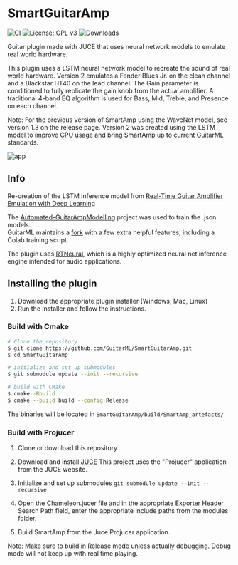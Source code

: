 # SmartGuitarAmp
[![CI](https://github.com/GuitarML/SmartGuitarAmp/actions/workflows/cmake.yml/badge.svg)](https://github.com/GuitarML/SmartGuitarAmp/actions/workflows/cmake.yml) 
[![License: GPL v3](https://img.shields.io/badge/License-GPLv3-brightgreen.svg)](https://www.gnu.org/licenses/gpl-3.0)
[![Downloads](https://img.shields.io/github/downloads/GuitarML/SmartGuitarAmp/total)](https://somsubhra.github.io/github-release-stats/?username=GuitarML&repository=SmartGuitarAmp&page=1&per_page=30)

Guitar plugin made with JUCE that uses neural network models to emulate real world hardware.

This plugin uses a LSTM neural network model to recreate the sound of real world hardware. Version 2 emulates
a Fender Blues Jr. on the clean channel and a Blackstar HT40 on the lead channel. The Gain parameter is conditioned to fully replicate the gain knob from the actual amplifier.
A traditional 4-band EQ algorithm is used for Bass, Mid, Treble, and Presence on each channel. 
 
Note: For the previous version of SmartAmp using the WaveNet model, see version 1.3 on the release page.
Version 2 was created using the LSTM model to improve CPU usage and bring SmartAmp up to current GuitarML standards.

![app](https://github.com/keyth72/SmartGuitarAmp/blob/master/resources/amp_pic.png)

## Info
Re-creation of the LSTM inference model from [Real-Time Guitar Amplifier Emulation with Deep
Learning](https://www.mdpi.com/2076-3417/10/3/766/htm)

The [Automated-GuitarAmpModelling](https://github.com/Alec-Wright/Automated-GuitarAmpModelling) project was used to train the .json models.<br>
GuitarML maintains a [fork](https://github.com/GuitarML/Automated-GuitarAmpModelling) with a few extra helpful features, including a Colab training script.

The plugin uses [RTNeural](https://github.com/jatinchowdhury18/RTNeural), which is a highly optimized neural net inference engine intended for audio applications. 

## Installing the plugin

1. Download the appropriate plugin installer (Windows, Mac, Linux)
2. Run the installer and follow the instructions.

### Build with Cmake

```bash
# Clone the repository
$ git clone https://github.com/GuitarML/SmartGuitarAmp.git
$ cd SmartGuitarAmp

# initialize and set up submodules
$ git submodule update --init --recursive

# build with CMake
$ cmake -Bbuild
$ cmake --build build --config Release
```
The binaries will be located in `SmartGuitarAmp/build/SmartAmp_artefacts/`

### Build with Projucer 

1. Clone or download this repository.
2. Download and install [JUCE](https://juce.com/) This project uses the "Projucer" application from the JUCE website. 
3. Initialize and set up submodules
```git submodule update --init --recursive```
4. Open the Chameleon.jucer file and in the appropriate Exporter Header Search Path field, enter the appropriate include paths from the modules folder.
 
5. Build SmartAmp from the Juce Projucer application. 

Note: Make sure to build in Release mode unless actually debugging. Debug mode will not keep up with real time playing.
